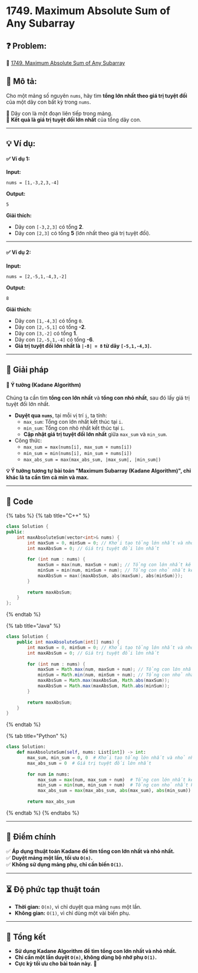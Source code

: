 # 1749. Maximum Absolute Sum of Any Subarray

## **❓ Problem:**

🔗 [1749. Maximum Absolute Sum of Any Subarray](https://leetcode.com/problems/maximum-absolute-sum-of-any-subarray)

## **📝 Mô tả:**

Cho một mảng số nguyên `nums`, hãy tìm **tổng lớn nhất theo giá trị tuyệt đối** của một dãy con bất kỳ trong `nums`.

🔹 Dãy con là một đoạn liên tiếp trong mảng.\
🔹 **Kết quả là giá trị tuyệt đối lớn nhất** của tổng dãy con.

***

## **💡 Ví dụ:**

#### **✅ Ví dụ 1:**

**Input:**

```
nums = [1,-3,2,3,-4]
```

**Output:**

```
5
```

**Giải thích:**

* Dãy con `[-3,2,3]` có tổng **2**.
* Dãy con `[2,3]` có tổng **5** (lớn nhất theo giá trị tuyệt đối).

***

#### **✅ Ví dụ 2:**

**Input:**

```
nums = [2,-5,1,-4,3,-2]
```

**Output:**

```
8
```

**Giải thích:**

* Dãy con `[1,-4,3]` có tổng `0`.
* Dãy con `[2,-5,1]` có tổng **-2**.
* Dãy con `[3,-2]` có tổng **1**.
* Dãy con `[2,-5,1,-4]` có tổng **-6**.
* **Giá trị tuyệt đối lớn nhất là `|-8| = 8` từ dãy `[-5,1,-4,3]`.**

***

## **🚀 Giải pháp**

#### **🔹 Ý tưởng (Kadane Algorithm)**

Chúng ta cần tìm **tổng con lớn nhất** và **tổng con nhỏ nhất**, sau đó lấy giá trị tuyệt đối lớn nhất.

* **Duyệt qua `nums`**, tại mỗi vị trí `i`, ta tính:
  * `max_sum`: Tổng con lớn nhất kết thúc tại `i`.
  * `min_sum`: Tổng con nhỏ nhất kết thúc tại `i`.
  * **Cập nhật giá trị tuyệt đối lớn nhất** giữa `max_sum` và `min_sum`.
* Công thức:
  * `max_sum = max(nums[i], max_sum + nums[i])`
  * `min_sum = min(nums[i], min_sum + nums[i])`
  * `max_abs_sum = max(max_abs_sum, |max_sum|, |min_sum|)`

**💡 Ý tưởng tương tự bài toán "Maximum Subarray (Kadane Algorithm)", chỉ khác là ta cần tìm cả min và max.**

***

## **📜 Code**

{% tabs %}
{% tab title="C++" %}
```cpp
class Solution {
public:
    int maxAbsoluteSum(vector<int>& nums) {
        int maxSum = 0, minSum = 0; // Khởi tạo tổng lớn nhất và nhỏ nhất
        int maxAbsSum = 0; // Giá trị tuyệt đối lớn nhất
        
        for (int num : nums) {
            maxSum = max(num, maxSum + num); // Tổng con lớn nhất kết thúc tại num
            minSum = min(num, minSum + num); // Tổng con nhỏ nhất kết thúc tại num
            maxAbsSum = max({maxAbsSum, abs(maxSum), abs(minSum)});
        }
        
        return maxAbsSum;
    }
};
```
{% endtab %}

{% tab title="Java" %}
```java
class Solution {
    public int maxAbsoluteSum(int[] nums) {
        int maxSum = 0, minSum = 0; // Khởi tạo tổng lớn nhất và nhỏ nhất
        int maxAbsSum = 0; // Giá trị tuyệt đối lớn nhất
        
        for (int num : nums) {
            maxSum = Math.max(num, maxSum + num); // Tổng con lớn nhất kết thúc tại num
            minSum = Math.min(num, minSum + num); // Tổng con nhỏ nhất kết thúc tại num
            maxAbsSum = Math.max(maxAbsSum, Math.abs(maxSum)); 
            maxAbsSum = Math.max(maxAbsSum, Math.abs(minSum));
        }
        
        return maxAbsSum;
    }
}
```
{% endtab %}

{% tab title="Python" %}
```python
class Solution:
    def maxAbsoluteSum(self, nums: List[int]) -> int:
        max_sum, min_sum = 0, 0  # Khởi tạo tổng lớn nhất và nhỏ nhất
        max_abs_sum = 0  # Giá trị tuyệt đối lớn nhất
        
        for num in nums:
            max_sum = max(num, max_sum + num)  # Tổng con lớn nhất kết thúc tại num
            min_sum = min(num, min_sum + num)  # Tổng con nhỏ nhất kết thúc tại num
            max_abs_sum = max(max_abs_sum, abs(max_sum), abs(min_sum))
        
        return max_abs_sum
```
{% endtab %}
{% endtabs %}

***

## **🎯 Điểm chính**

✅ **Áp dụng thuật toán Kadane để tìm tổng con lớn nhất và nhỏ nhất.**\
✅ **Duyệt mảng một lần, tối ưu `O(n)`.**\
✅ **Không sử dụng mảng phụ, chỉ cần biến `O(1)`.**

***

## **⏳ Độ phức tạp thuật toán**

* **Thời gian:** `O(n)`, vì chỉ duyệt qua mảng `nums` một lần.
* **Không gian:** `O(1)`, vì chỉ dùng một vài biến phụ.

***

## **📌 Tổng kết**

* **Sử dụng Kadane Algorithm để tìm tổng con lớn nhất và nhỏ nhất.**
* **Chỉ cần một lần duyệt `O(n)`, không dùng bộ nhớ phụ `O(1)`.**
* **Cực kỳ tối ưu cho bài toán này.** 🚀
